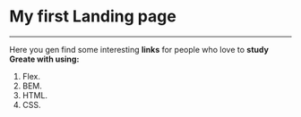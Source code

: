 # My first Landing page
------
Here you gen find some interesting **links** for people who love to __study__  
__Greate with using:__
1. Flex.
2. BEM.
3. HTML.
4. CSS.

